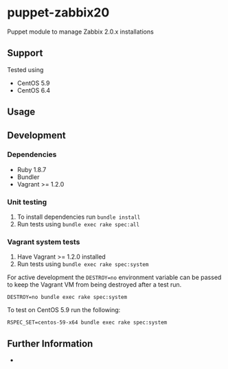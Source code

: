 # puppet-zabbix20

Puppet module to manage Zabbix 2.0.x installations

## Support

Tested using
* CentOS 5.9
* CentOS 6.4

## Usage

## Development

### Dependencies

* Ruby 1.8.7
* Bundler
* Vagrant >= 1.2.0

### Unit testing

1. To install dependencies run `bundle install`
2. Run tests using `bundle exec rake spec:all`

### Vagrant system tests

1. Have Vagrant >= 1.2.0 installed
2. Run tests using `bundle exec rake spec:system`

For active development the `DESTROY=no` environment variable can be passed to keep the Vagrant VM from being destroyed after a test run.

    DESTROY=no bundle exec rake spec:system

To test on CentOS 5.9 run the following:

    RSPEC_SET=centos-59-x64 bundle exec rake spec:system

## Further Information

*
